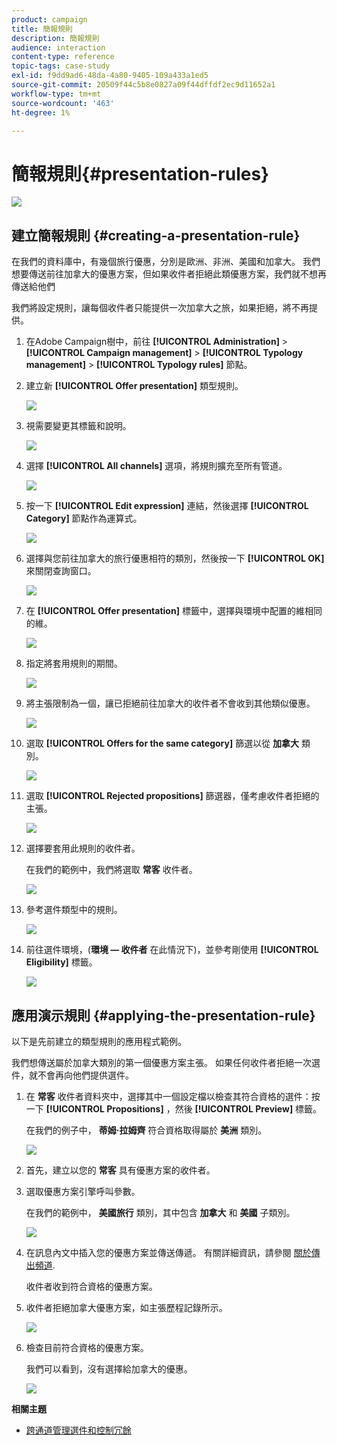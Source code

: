 ```yaml
---
product: campaign
title: 簡報規則
description: 簡報規則
audience: interaction
content-type: reference
topic-tags: case-study
exl-id: f9dd9ad6-48da-4a80-9405-109a433a1ed5
source-git-commit: 20509f44c5b8e0827a09f44dffdf2ec9d11652a1
workflow-type: tm+mt
source-wordcount: '463'
ht-degree: 1%

---
```


# 簡報規則{#presentation-rules}

![](../../assets/v7-only.svg)

## 建立簡報規則 {#creating-a-presentation-rule}

在我們的資料庫中，有幾個旅行優惠，分別是歐洲、非洲、美國和加拿大。 我們想要傳送前往加拿大的優惠方案，但如果收件者拒絕此類優惠方案，我們就不想再傳送給他們

我們將設定規則，讓每個收件者只能提供一次加拿大之旅，如果拒絕，將不再提供。

1. 在Adobe Campaign樹中，前往 **[!UICONTROL Administration]** > **[!UICONTROL Campaign management]** > **[!UICONTROL Typology management]** > **[!UICONTROL Typology rules]** 節點。
1. 建立新 **[!UICONTROL Offer presentation]** 類型規則。

   ![](assets/offer_typology_example_001.png)

1. 視需要變更其標籤和說明。

   ![](assets/offer_typology_example_002.png)

1. 選擇 **[!UICONTROL All channels]** 選項，將規則擴充至所有管道。

   ![](assets/offer_typology_example_003.png)

1. 按一下 **[!UICONTROL Edit expression]** 連結，然後選擇 **[!UICONTROL Category]** 節點作為運算式。

   ![](assets/offer_typology_example_004.png)

1. 選擇與您前往加拿大的旅行優惠相符的類別，然後按一下 **[!UICONTROL OK]** 來關閉查詢窗口。

   ![](assets/offer_typology_example_005.png)

1. 在 **[!UICONTROL Offer presentation]** 標籤中，選擇與環境中配置的維相同的維。

   ![](assets/offer_typology_example_006.png)

1. 指定將套用規則的期間。

   ![](assets/offer_typology_example_007.png)

1. 將主張限制為一個，讓已拒絕前往加拿大的收件者不會收到其他類似優惠。

   ![](assets/offer_typology_example_008.png)

1. 選取 **[!UICONTROL Offers for the same category]** 篩選以從 **加拿大** 類別。

   ![](assets/offer_typology_example_020.png)

1. 選取 **[!UICONTROL Rejected propositions]** 篩選器，僅考慮收件者拒絕的主張。

   ![](assets/offer_typology_example_021.png)

1. 選擇要套用此規則的收件者。

   在我們的範例中，我們將選取 **常客** 收件者。

   ![](assets/offer_typology_example_009.png)

1. 參考選件類型中的規則。

   ![](assets/offer_typology_example_013.png)

1. 前往選件環境，(**環境 — 收件者** 在此情況下)，並參考剛使用 **[!UICONTROL Eligibility]** 標籤。

   ![](assets/offer_typology_example_014.png)

## 應用演示規則 {#applying-the-presentation-rule}

以下是先前建立的類型規則的應用程式範例。

我們想傳送屬於加拿大類別的第一個優惠方案主張。 如果任何收件者拒絕一次選件，就不會再向他們提供選件。

1. 在 **常客** 收件者資料夾中，選擇其中一個設定檔以檢查其符合資格的選件：按一下 **[!UICONTROL Propositions]** ，然後 **[!UICONTROL Preview]** 標籤。

   在我們的例子中， **蒂姆·拉姆齊** 符合資格取得屬於 **美洲** 類別。

   ![](assets/offer_typology_example_015.png)

1. 首先，建立以您的 **常客** 具有優惠方案的收件者。
1. 選取優惠方案引擎呼叫參數。

   在我們的範例中， **美國旅行** 類別，其中包含 **加拿大** 和 **美國** 子類別。

   ![](assets/offer_typology_example_016.png)

1. 在訊息內文中插入您的優惠方案並傳送傳遞。 有關詳細資訊，請參閱 [關於傳出頻道](../../interaction/using/about-outbound-channels.md).

   收件者收到符合資格的優惠方案。

1. 收件者拒絕加拿大優惠方案，如主張歷程記錄所示。

   ![](assets/offer_typology_example_018.png)

1. 檢查目前符合資格的優惠方案。

   我們可以看到，沒有選擇給加拿大的優惠。

   ![](assets/offer_typology_example_019.png)

**相關主題**

* [跨通道管理選件和控制冗餘](https://helpx.adobe.com/campaign/kb/simplifying-campaign-management-acc.html#Manageoffersandcontrolredundancyacrosschannels)
